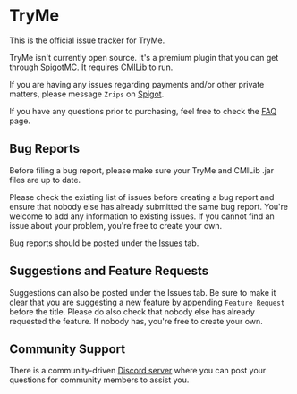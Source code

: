 # TryMe

This is the official issue tracker for TryMe.

TryMe isn't currently open source. It's a premium plugin that you can get through [SpigotMC](https://www.spigotmc.org/resources/3330). It requires [CMILib](https://www.spigotmc.org/resources/87610) to run.

If you are having any issues regarding payments and/or other private matters, please message `Zrips` on [Spigot](https://www.spigotmc.org/conversations/add?to=Zrips).

If you have any questions prior to purchasing, feel free to check the [FAQ](https://www.zrips.net/faq) page.

## Bug Reports

Before filing a bug report, please make sure your TryMe and CMILib .jar files are up to date.

Please check the existing list of issues before creating a bug report and ensure that nobody else has already submitted the same bug report. You're welcome to add any information to existing issues. If you cannot find an issue about your problem, you're free to create your own.

Bug reports should be posted under the [Issues](https://github.com/Zrips/TryMe/issues) tab.

## Suggestions and Feature Requests

Suggestions can also be posted under the Issues tab. Be sure to make it clear that you are suggesting a new feature by appending `Feature Request` before the title. Please do also check that nobody else has already requested the feature. If nobody has, you're free to create your own.

## Community Support

There is a community-driven [Discord server](https://discord.gg/dDMamN4) where you can post your questions for community members to assist you.
